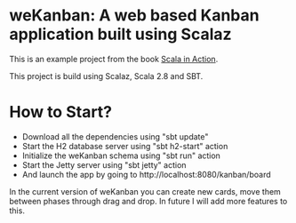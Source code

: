 weKanban: A web based Kanban application built using Scalaz
================

This is an example project from the book [Scala in Action][scala_in_action].

This project is build using Scalaz, Scala 2.8 and SBT.

How to Start?
===============

* Download all the dependencies using "sbt update"
* Start the H2 database server using "sbt h2-start" action
* Initialize the weKanban schema using "sbt run" action
* Start the Jetty server using "sbt jetty" action
* And launch the app by going to http://localhost:8080/kanban/board
 
In the current version of weKanban you can create new cards, move them between phases through drag and drop. In
future I will add more features to this.


[scala_in_action]: http://www.manning.com/raychaudhuri/
